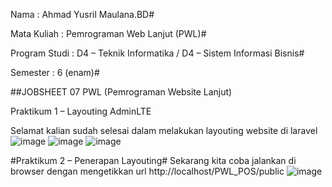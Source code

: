 Nama : Ahmad Yusril Maulana.BD#

Mata Kuliah : Pemrograman Web Lanjut (PWL)#

Program Studi : D4 – Teknik Informatika / D4 – Sistem Informasi Bisnis#

Semester : 6 (enam)#

##JOBSHEET 07 PWL (Pemrograman Website Lanjut)

Praktikum 1 – Layouting AdminLTE

Selamat kalian sudah selesai dalam melakukan layouting website di laravel
![image](https://github.com/ahmadyusrilmaulana/pemrograman-web-lanjut/assets/161430084/229641a5-6447-4f2c-92aa-eddea560fbdc)
![image](https://github.com/ahmadyusrilmaulana/pemrograman-web-lanjut/assets/161430084/1bacb950-4e96-42f5-a90f-3e071cff8007)
![image](https://github.com/ahmadyusrilmaulana/pemrograman-web-lanjut/assets/161430084/9d9b81f0-7191-448a-adf6-eda2897f28c1)

#Praktikum 2 – Penerapan Layouting#
Sekarang kita coba jalankan di browser dengan mengetikkan url http://localhost/PWL_POS/public
![image](https://github.com/ahmadyusrilmaulana/pemrograman-web-lanjut/assets/161430084/2b78a504-7903-4213-87ff-c74e8f68a459)
